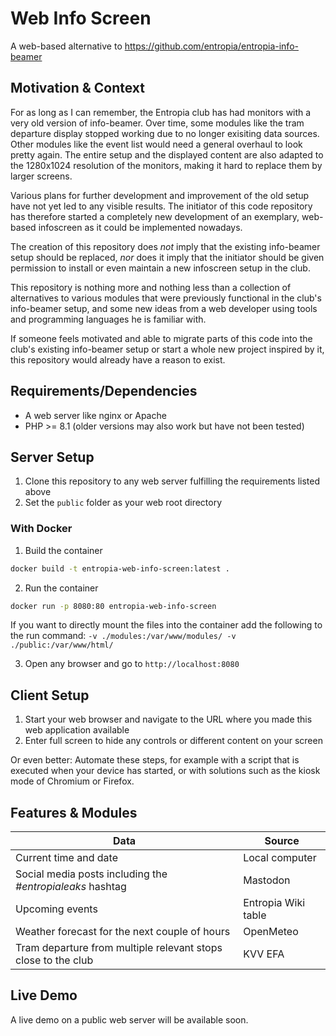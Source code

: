 # Web Info Screen

A web-based alternative to https://github.com/entropia/entropia-info-beamer

## Motivation & Context

For as long as I can remember, the Entropia club has had monitors with a very old version of info-beamer. Over time, some modules like the tram departure display stopped working due to no longer exisiting data sources. Other modules like the event list would need a general overhaul to look pretty again. The entire setup and the displayed content are also adapted to the 1280x1024 resolution of the monitors, making it hard to replace them by larger screens.

Various plans for further development and improvement of the old setup have not yet led to any visible results. The initiator of this code repository has therefore started a completely new development of an exemplary, web-based infoscreen as it could be implemented nowadays.

The creation of this repository does _not_ imply that the existing info-beamer setup should be replaced, _nor_ does it imply that the initiator should be given permission to install or even maintain a new infoscreen setup in the club.

This repository is nothing more and nothing less than a collection of alternatives to various modules that were previously functional in the club's info-beamer setup, and some new ideas from a web developer using tools and programming languages he is familiar with.

If someone feels motivated and able to migrate parts of this code into the club's existing info-beamer setup or start a whole new project inspired by it, this repository would already have a reason to exist.

## Requirements/Dependencies

* A web server like nginx or Apache
* PHP >= 8.1 (older versions may also work but have not been tested)

## Server Setup

1. Clone this repository to any web server fulfilling the requirements listed above
2. Set the `public` folder as your web root directory

### With Docker

1. Build the container
```bash
docker build -t entropia-web-info-screen:latest .
```

2. Run the container

```bash
docker run -p 8080:80 entropia-web-info-screen
```
If you want to directly mount the files into the container add the following to the run command: `-v ./modules:/var/www/modules/ -v ./public:/var/www/html/`

3. Open any browser and go to `http://localhost:8080`


## Client Setup

1. Start your web browser and navigate to the URL where you made this web application available
2. Enter full screen to hide any controls or different content on your screen

Or even better: Automate these steps, for example with a script that is executed when your device has started, or with solutions such as the kiosk mode of Chromium or Firefox.

## Features & Modules

| Data                                                          | Source              |
|---------------------------------------------------------------|---------------------|
| Current time and date                                         | Local computer      |
| Social media posts including the *#entropialeaks* hashtag     | Mastodon            |
| Upcoming events                                               | Entropia Wiki table |
| Weather forecast for the next couple of hours                 | OpenMeteo           |
| Tram departure from multiple relevant stops close to the club | KVV EFA             |

## Live Demo

A live demo on a public web server will be available soon.

